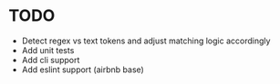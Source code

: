 # TODO

- Detect regex vs text tokens and adjust matching logic accordingly
- Add unit tests
- Add cli support
- Add eslint support (airbnb base)
